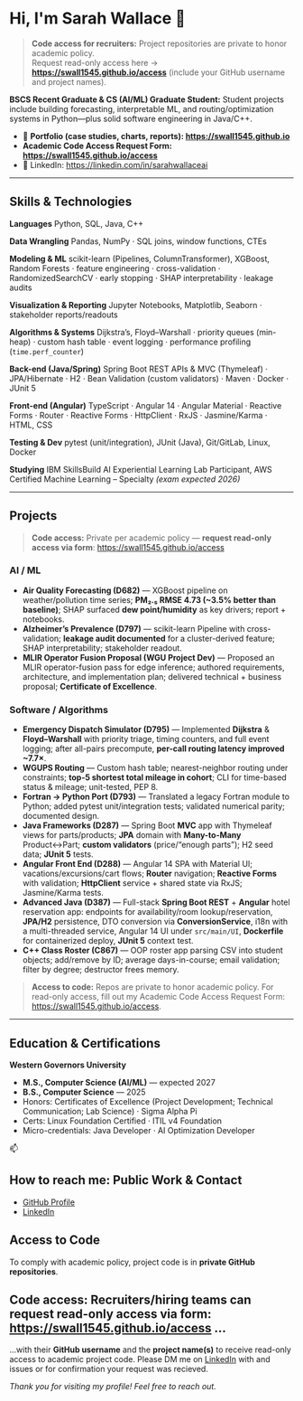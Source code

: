# Hi, I'm Sarah Wallace 👋
> **Code access for recruiters:** Project repositories are private to honor academic policy.  
 Request read-only access here → **https://swall1545.github.io/access** (include your GitHub username and project names).

**BSCS Recent Graduate & CS (AI/ML) Graduate Student:** Student projects include building forecasting, interpretable ML, and routing/optimization systems in Python—plus solid software engineering in Java/C++. 
- 📁 **Portfolio (case studies, charts, reports): https://swall1545.github.io**
- **Academic Code Access Request Form: https://swall1545.github.io/access** 
- 🔗 LinkedIn: https://linkedin.com/in/sarahwallaceai

---

## Skills & Technologies
**Languages**
Python, SQL, Java, C++

**Data Wrangling** Pandas, NumPy · SQL joins, window functions, CTEs

**Modeling & ML**
scikit-learn (Pipelines, ColumnTransformer), XGBoost, Random Forests · feature engineering · cross-validation · RandomizedSearchCV · early stopping · SHAP interpretability · leakage audits

**Visualization & Reporting**
Jupyter Notebooks, Matplotlib, Seaborn · stakeholder reports/readouts

**Algorithms & Systems** Dijkstra’s, Floyd–Warshall · priority queues (min-heap) · custom hash table · event logging · performance profiling (`time.perf_counter`)

**Back-end (Java/Spring)** Spring Boot REST APIs & MVC (Thymeleaf) · JPA/Hibernate · H2 · Bean Validation (custom validators) · Maven · Docker · JUnit 5

**Front-end (Angular)** TypeScript · Angular 14 · Angular Material · Reactive Forms · Router · Reactive Forms · HttpClient · RxJS · Jasmine/Karma · HTML, CSS

**Testing & Dev** pytest (unit/integration), JUnit (Java), Git/GitLab, Linux, Docker

**Studying** IBM SkillsBuild AI Experiential Learning Lab Participant, AWS Certified Machine Learning – Specialty *(exam expected 2026)*

---

## Projects 
> **Code access:** Private per academic policy — **request read-only access via form**: https://swall1545.github.io/access

### AI / ML
- **Air Quality Forecasting (D682)** — XGBoost pipeline on weather/pollution time series; **PM₂.₅ RMSE 4.73 (~3.5% better than baseline)**; SHAP surfaced **dew point/humidity** as key drivers; report + notebooks.  
- **Alzheimer’s Prevalence (D797)** — scikit-learn Pipeline with cross-validation; **leakage audit documented** for a cluster-derived feature; SHAP interpretability; stakeholder readout.  
- **MLIR Operator Fusion Proposal (WGU Project Dev)** — Proposed an MLIR operator-fusion pass for edge inference; authored requirements, architecture, and implementation plan; delivered technical + business proposal; **Certificate of Excellence**.

### Software / Algorithms
- **Emergency Dispatch Simulator (D795)** — Implemented **Dijkstra** & **Floyd–Warshall** with priority triage, timing counters, and full event logging; after all-pairs precompute, **per-call routing latency improved ~7.7×**.  
- **WGUPS Routing** — Custom hash table; nearest-neighbor routing under constraints; **top-5 shortest total mileage in cohort**; CLI for time-based status & mileage; unit-tested, PEP 8.  
- **Fortran → Python Port (D793)** — Translated a legacy Fortran module to Python; added pytest unit/integration tests; validated numerical parity; documented design.  
- **Java Frameworks (D287)** — Spring Boot **MVC** app with Thymeleaf views for parts/products; **JPA** domain with **Many-to-Many** Product↔Part; **custom validators** (price/“enough parts”); H2 seed data; **JUnit 5** tests.
- **Angular Front End (D288)** — Angular 14 SPA with Material UI; vacations/excursions/cart flows; **Router** navigation; **Reactive Forms** with validation; **HttpClient** service + shared state via RxJS; Jasmine/Karma tests.
- **Advanced Java (D387)** — Full-stack **Spring Boot REST** + **Angular** hotel reservation app: endpoints for availability/room lookup/reservation, **JPA/H2** persistence, DTO conversion via **ConversionService**, i18n with a multi-threaded service, Angular 14 UI under `src/main/UI`, **Dockerfile** for containerized deploy, **JUnit 5** context test. 
- **C++ Class Roster (C867)** — OOP roster app parsing CSV into student objects; add/remove by ID; average days-in-course; email validation; filter by degree; destructor frees memory.

> **Access to code:** Repos are private to honor academic policy. For read-only access, fill out my Academic Code Access Request Form: https://swall1545.github.io/access. 

---
## Education & Certifications

**Western Governors University**  
- **M.S., Computer Science (AI/ML)** — expected 2027  
- **B.S., Computer Science** — 2025  
- Honors: Certificates of Excellence (Project Development; Technical Communication; Lab Science) · Sigma Alpha Pi  
- Certs: Linux Foundation Certified · ITIL v4 Foundation  
- Micro-credentials: Java Developer · AI Optimization Developer

📫 
## How to reach me: Public Work & Contact

- [GitHub Profile](https://github.com/Swall1545)  
- [LinkedIn](https://linkedin.com/in/sarahwallaceai)
  
## Access to Code
To comply with academic policy, project code is in **private GitHub repositories**.

 **Code access:** 
Recruiters/hiring teams can **request read-only access via form**: 
https://swall1545.github.io/access ...
---
...with their **GitHub username** and the **project name(s)** to receive read-only access to academic project code. 
Please DM me on [LinkedIn](https://linkedin.com/in/sarahwallaceai) with and issues or for confirmation your request was recieved.

*Thank you for visiting my profile! Feel free to reach out.*  

